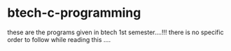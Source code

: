 # btech-c-programming
these are the programs given in btech 1st semester....!!! 
there is no specific order to follow while reading this ....
